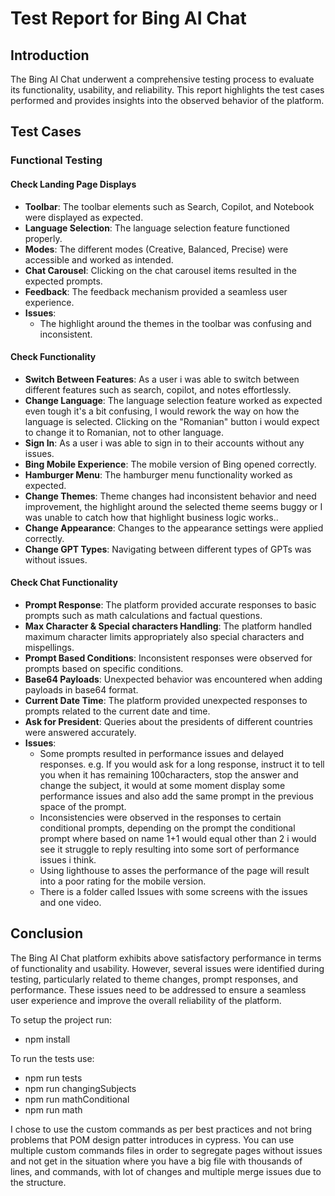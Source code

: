 # Test Report for Bing AI Chat

## Introduction

The Bing AI Chat underwent a comprehensive testing process to evaluate its functionality, usability, and reliability. This report highlights the test cases performed and provides insights into the observed behavior of the platform.

## Test Cases

### Functional Testing

#### Check Landing Page Displays

- **Toolbar**: The toolbar elements such as Search, Copilot, and Notebook were displayed as expected.
- **Language Selection**: The language selection feature functioned properly.
- **Modes**: The different modes (Creative, Balanced, Precise) were accessible and worked as intended.
- **Chat Carousel**: Clicking on the chat carousel items resulted in the expected prompts.
- **Feedback**: The feedback mechanism provided a seamless user experience.
- **Issues**:
  - The highlight around the themes in the toolbar was confusing and inconsistent.

#### Check Functionality

- **Switch Between Features**: As a user i was able to switch between different features such as search, copilot, and notes effortlessly.
- **Change Language**: The language selection feature worked as expected even tough it's a bit confusing, I would rework the way on how the language is selected. Clicking on the "Romanian" button i would expect to change it to Romanian, not to other language.
- **Sign In**: As a user i was able to sign in to their accounts without any issues.
- **Bing Mobile Experience**: The mobile version of Bing opened correctly.
- **Hamburger Menu**: The hamburger menu functionality worked as expected.
- **Change Themes**: Theme changes had inconsistent behavior and need improvement, the highlight around the selected theme seems buggy or I was unable to catch how that highlight business logic works..
- **Change Appearance**: Changes to the appearance settings were applied correctly.
- **Change GPT Types**: Navigating between different types of GPTs was without issues.

#### Check Chat Functionality

- **Prompt Response**: The platform provided accurate responses to basic prompts such as math calculations and factual questions.
- **Max Character & Special characters Handling**: The platform handled maximum character limits appropriately also special characters and mispellings.
- **Prompt Based Conditions**: Inconsistent responses were observed for prompts based on specific conditions.
- **Base64 Payloads**: Unexpected behavior was encountered when adding payloads in base64 format.
- **Current Date Time**: The platform provided unexpected responses to prompts related to the current date and time.
- **Ask for President**: Queries about the presidents of different countries were answered accurately.
- **Issues**:
  - Some prompts resulted in performance issues and delayed responses. e.g. If you would ask for a long response, instruct it to tell you when it has remaining 100characters, stop the answer and change the subject, it would at some moment display some performance issues and also add the same prompt in the previous space of the prompt.
  - Inconsistencies were observed in the responses to certain conditional prompts, depending on the prompt the conditional prompt where based on name 1+1 would equal other than 2 i would see it struggle to reply resulting into some sort of performance issues i think.
  - Using lighthouse to asses the performance of the page will result into a poor rating for the mobile version.
  - There is a folder called Issues with some screens with the issues and one video.

## Conclusion

The Bing AI Chat platform exhibits above satisfactory performance in terms of functionality and usability. However, several issues were identified during testing, particularly related to theme changes, prompt responses, and performance. These issues need to be addressed to ensure a seamless user experience and improve the overall reliability of the platform.

To setup the project run:

- npm install

To run the tests use:

- npm run tests
- npm run changingSubjects
- npm run mathConditional
- npm run math

I chose to use the custom commands as per best practices and not bring problems that POM design patter introduces in cypress.
You can use multiple custom commands files in order to segregate pages without issues and not get in the situation where you have a big file with thousands of lines, and commands, with lot of changes and multiple merge issues due to the structure.
